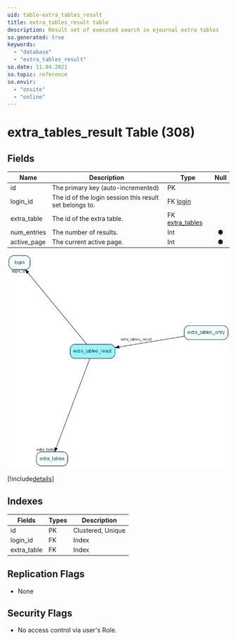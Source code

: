 ```yaml
---
uid: table-extra_tables_result
title: extra_tables_result table
description: Result set of executed search in ejournal extra tables
so.generated: true
keywords:
  - "database"
  - "extra_tables_result"
so.date: 11.04.2021
so.topic: reference
so.envir:
  - "onsite"
  - "online"
---
```


# extra\_tables\_result Table (308)

## Fields

| Name | Description | Type | Null |
|------|-------------|------|:----:|
|id|The primary key (auto-incremented)|PK| |
|login\_id|The id of the login session this result set belongs to.|FK [login](login.md)| |
|extra\_table|The id of the extra table.|FK [extra_tables](extra-tables.md)| |
|num\_entries|The number of results.|Int|&#x25CF;|
|active\_page|The current active page.|Int|&#x25CF;|


![extra_tables_result table relationship diagram](./media/extra_tables_result.png)

[!include[details](./includes/extra-tables-result.md)]

## Indexes

| Fields | Types | Description |
|--------|-------|-------------|
|id |PK |Clustered, Unique |
|login\_id |FK |Index |
|extra\_table |FK |Index |

## Replication Flags

* None

## Security Flags

* No access control via user's Role.

